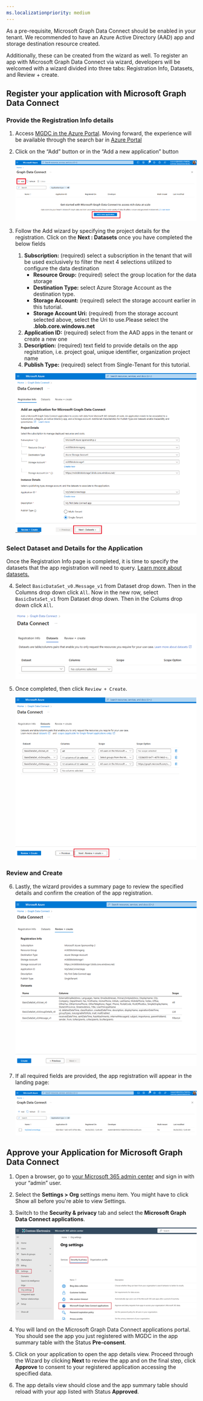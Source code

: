 ```yaml
---
ms.localizationpriority: medium
---
```


<!-- markdownlint-disable MD002 MD041 -->

As a pre-requisite, Microsoft Graph Data Connect should be enabled in your tenant. We recommended to have an Azure Active Directory (AAD) app and storage destination resource created. 

Additionally, these can be created from the wizard as well. To register an app with Microsoft Graph Data Connect via wizard, developers will be welcomed with a wizard divided into three tabs: Registration Info, Datasets, and Review + create. 

## Register your application with Microsoft Graph Data Connect

### Provide the Registration Info details 

1. Access [MGDC in the Azure Portal](aka.ms/mgdcinazure). Moving forward, the experience will be available through the search bar in [Azure Portal](https://portal.azure.com/)

2. Click on the “Add” button or in the “Add a new application” button 

    ![Screenshot of the the Azure Portal Data Factory to create a new application](../concepts/images/data-connect-register-app-1.png)

3. Follow the Add wizard by specifying the project details for the registration. Click on the **Next : Datasets** once you have completed the below fields

    1.  **Subscription:** (required) select a subscription in the tenant that will be used exclusively to filter the next 4 selections utilized to configure the data destination
        - **Resource Group:** (required) select the group location for the data storage
        - **Destination Type:** select Azure Storage Account as the destination type.
        - **Storage Account:** (required) select the storage account earlier in this tutorial. 
        - **Storage Account Uri:** (required) from the storage account selected above, select the Uri to use.Please select the **.blob.core.windows.net**
    2. **Application ID:** (required) select from the AAD apps in the tenant or create a new one
    3. **Description:** (required) text field to provide details on the app registration, i.e. project goal, unique identifier, organization project name
    4. **Publish Type:** (required) select from Single-Tenant for this tutorial.
    
    ![Screenshot of project details on the wizard](../concepts/images/data-connect-register-app-2.png)

### Select Dataset and Details for the Application

Once the Registration Info page is completed, it is time to specify the datasets that the app registration will need to query. [Learn more about datasets.](https://learn.microsoft.com/en-us/graph/data-connect-datasets)

4. Select `BasicDataSet_v0.Message_v1` from Dataset drop down. Then in the Columns drop down click `All`. Now in the new row, select `BasicDataSet_v1` from Dataset drop down. Then in the Colums drop down click `All`.

    ![Screenshot of dataset catalog on wizard](../concepts/images/data-connect-register-app-3.png)

5. Once completed, then click `Review + Create`. 

    ![Screenshot of example of dataset catalog of the wizard](../concepts/images/data-connect-register-app-4.png)

    
### Review and Create

6. Lastly, the wizard provides a summary page to review the specified details and confirm the creation of the app registration.

    ![Screenshot of summary page sample](../concepts/images/data-connect-register-app-5.png)

7. If all required fields are provided, the app registration will appear in the landing page:

    ![Screenshot of summary page sample](../concepts/images/data-connect-register-app-6.png)

## Approve your Application for Microsoft Graph Data Connect 

1.	Open a browser, go to [your Microsoft 365 admin center](www.admin.microsoft.com) and sign in with your “admin” user. 

2.	Select the **Settings > Org** settings menu item. You might have to click Show all before you're able to view Settings.

3.	Switch to the **Security & privacy** tab and select the **Microsoft Graph Data Connect applications**.

    ![Screenshot of admin page sample](../concepts/images/data-connect-app-register-7.png)

4.	You will land on the Microsoft Graph Data Connect applications portal. You should see the app you just registered with MGDC in the app summary table with the Status **Pre-consent**. 

    <!-- ![Screenshot of admin page sample for pre-consent](../concepts/images/data-connect-register-app-8.png) -->

5.	Click on your application to open the app details view. Proceed through the Wizard by clicking **Next** to review the app and on the final step, click **Approve** to consent to your registered application accessing the specified data.    

    <!-- ![Screenshot of admin page sample for app details view](../concepts/images/data-connect-register-app-9.png) -->

6.	The app details view should close and the app summary table should reload with your app listed with Status **Approved**. 


